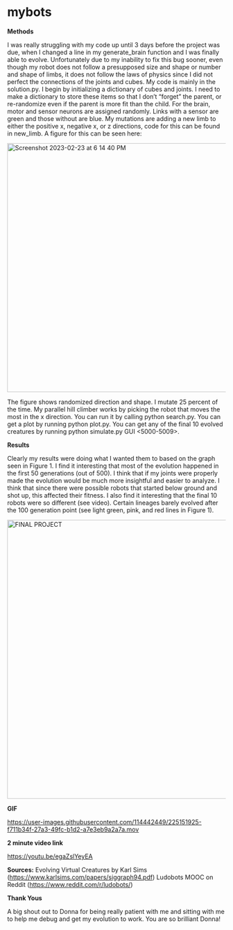 # mybots

**Methods**

I was really struggling with my code up until 3 days before the project was due, when I changed a line in my generate_brain function and I was finally able to evolve. Unfortunately due to my inability to fix this bug sooner, even though my robot does not follow a presupposed size and shape or number and shape of limbs, it does not follow the laws of physics since I did not perfect the connections of the joints and cubes. My code is mainly in the solution.py. I begin by initializing a dictionary of cubes and joints. I need to make a dictionary to store these items so that I don’t “forget” the parent, or re-randomize even if the parent is more fit than the child. For the brain, motor and sensor neurons are assigned randomly. Links with a sensor are green and those without are blue. My mutations are adding a new limb to either the positive x, negative x, or z directions, code for this can be found in new_limb. A figure for this can be seen here:

<img width="573" alt="Screenshot 2023-02-23 at 6 14 40 PM" src="https://user-images.githubusercontent.com/114442449/221060451-4109c0ea-9a85-4185-9de9-cda1e17ad9b7.png">

The figure shows randomized direction and shape. I mutate 25 percent of the time. My parallel hill climber works by picking the robot that moves the most in the x direction. You can run it by calling python search.py. You can get a plot by running python plot.py. You can get any of the final 10 evolved creatures by running python simulate.py GUI <5000-5009>. 

**Results**

Clearly my results were doing what I wanted them to based on the graph seen in Figure 1. I find it interesting that most of the evolution happened in the first 50 generations (out of 500). I think that if my joints were properly made the evolution would be much more insightful and easier to analyze. I think that since there were possible robots that started below ground and shot up, this affected their fitness. I also find it interesting that the final 10 robots were so different (see video). Certain lineages barely evolved after the 100 generation point (see light green, pink, and red lines in Figure 1). 

<img width="642" alt="FINAL PROJECT" src="https://user-images.githubusercontent.com/114442449/225150777-919212f6-398d-4228-ae5b-aba8f6bda524.png">

**GIF**

https://user-images.githubusercontent.com/114442449/225151925-f711b34f-27a3-49fc-b1d2-a7e3eb9a2a7a.mov

**2 minute video link**

https://youtu.be/egaZslYeyEA

**Sources:**
Evolving Virtual Creatures by Karl Sims (https://www.karlsims.com/papers/siggraph94.pdf)
Ludobots MOOC on Reddit (https://www.reddit.com/r/ludobots/)

**Thank Yous**

A big shout out to Donna for being really patient with me and sitting with me to help me debug and get my evolution to work. You are so brilliant Donna!
